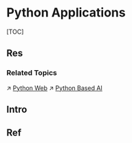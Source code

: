 # Python Applications

[TOC]



## Res
### Related Topics
↗ [Python Web](../../../../../Software%20Engineering/👾%20Web%20Development/🗄️%20Web%20BackEnd%20Dev/Python%20Web/Python%20Web.md)
↗ [Python Based AI](../../../../../Artificial%20Intelligence/🛫%20Frameworks%20&%20Implementations%20&%20SDKs/ML%20Frameworks/⭐️%20Python%20Based%20AI/Python%20Based%20AI.md)



## Intro



## Ref
